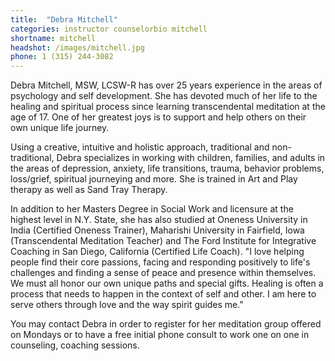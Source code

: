 ```yaml
---
title:  "Debra Mitchell"
categories: instructor counselorbio mitchell
shortname: mitchell
headshot: /images/mitchell.jpg
phone: 1 (315) 244-3082
---
```

Debra Mitchell, MSW, LCSW-R has over 25 years experience in the areas of psychology and self development. She has devoted much of her life to the healing and spiritual process since learning transcendental meditation at the age of 17. One of her greatest joys is to support and help others on their own unique life journey.

Using a creative, intuitive and holistic approach, traditional and non-traditional, Debra specializes in working with children, families, and adults in the areas of depression, anxiety, life transitions, trauma, behavior problems, loss/grief, spiritual journeying and more. She is trained in Art and Play therapy as well as Sand Tray Therapy.

In addition to her Masters Degree in Social Work and licensure at the highest level in N.Y. State, she has also studied at Oneness University in India (Certified Oneness Trainer), Maharishi University in Fairfield, Iowa (Transcendental Meditation Teacher) and The Ford Institute for Integrative Coaching in San Diego, California (Certified Life Coach). "I love helping people find their core passions, facing and responding positively to life's challenges and finding a sense of peace and presence within themselves. We must all honor our own unique paths and special gifts. Healing is often a process that needs to happen in the context of self and other. I am here to serve others through love and the way spirit guides me."

You may contact Debra in order to register for her meditation group offered on Mondays or to have a free initial phone consult to work one on one in counseling, coaching sessions.